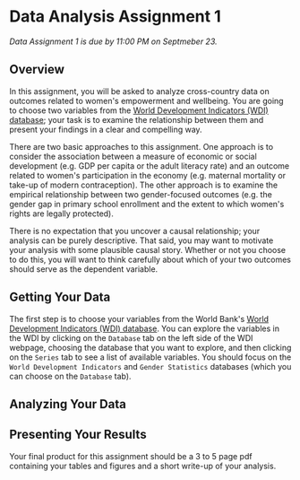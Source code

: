 # Data Analysis Assignment 1

_Data Assignment 1 is due by 11:00 PM on Septmeber 23._

## Overview

In this assignment, you will be asked to analyze cross-country data on outcomes related to women's empowerment and wellbeing.  You 
are going to choose two variables from the [World Development Indicators (WDI) database](https://databank.worldbank.org/source/world-development-indicators); 
your task is to examine the relationship between them and present your findings in a clear and compelling way.  

There are two basic approaches to this assignment.  One approach is to consider the association between a measure of economic or social development (e.g. GDP per capita or the adult literacy rate) and an outcome related to women's participation in the economy (e.g. maternal mortality or take-up of modern contraception).  The other approach is to examine the empirical relationship between two gender-focused outcomes (e.g. the gender gap in primary school enrollment and the extent to which women's rights are legally protected).  

There is no expectation that you uncover a causal relationship; your analysis can be purely descriptive.  That said, you may want to motivate your analysis with some plausible causal story.  Whether or not you choose to do this, you will want to think carefully about which of your two outcomes should serve as the dependent variable.

## Getting Your Data

The first step is to choose your variables from the 
World Bank's [World Development Indicators (WDI) database](https://databank.worldbank.org/source/world-development-indicators).  You can explore the 
variables in the WDI by clicking on the `Database` tab on the left side of the WDI webpage, choosing the database that you want to explore, and 
then clicking on the `Series` tab to see a list of available variables.  You should focus on the `World Development Indicators` and `Gender Statistics` 
databases (which you can choose on the `Database` tab).

## Analyzing Your Data


## Presenting Your Results

Your final product for this assignment should be a 3 to 5 page pdf containing your tables and figures and a short write-up of your analysis.  
